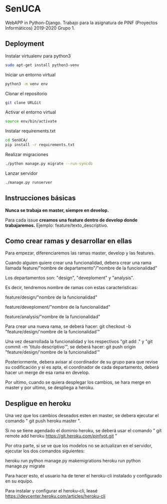 # SenUCA
WebAPP in Python-Django. Trabajo para la asignatura de PINF (Proyectos Informáticos) 2019-2020 Grupo 1.

## Deployment

Instalar virtualenv para python3
```bash
sudo apt-get install python3-venv
```

Iniciar un entorno virtual
```bash
python3 -m venv env
```

Clonar el repositorio
```bash
git clone URLGit
```

Activar el entorno virtual
```bash
source env/bin/activate
```

Instalar requirements.txt
```bash
cd SenUCA/
pip install -r requirements.txt
```

Realizar migraciones
```bash
./python manage.py migrate --run-syncdb
```

Lanzar servidor
```bash
./manage.py runserver
```

## Instrucciones básicas

**Nunca se trabaja en master, siempre en develop.**

Para cada issue **creamos una feature dentro de develop donde trabajaremos.** Ejemplo: feature/texto_descriptivo.

## Como crear ramas y desarrollar en ellas

Para empezar, diferenciaremos las ramas master, develop y las features.

Cuando alguien quiere crear una funcionalidad, debera crear una rama llamada feature/"nombre de departamento"/"nombre de la funcionalidad"

Los departamentos son: "design", "deveploment" y "analysis".

Es decir, tendremos nombre de ramas con estas caracteristicas:

feature/design/"nombre de la funcionalidad"

feature/deveploment/"nombre de la funcionalidad"

feature/analysis/"nombre de la funcionalidad"

Para crear una nueva rama, se deberá hacer:
git checkout -b "feature/design/'nombre de la funcionalidad'"

Una vez desarrollada la funcionalidad y los respectivos "git add ." y
"git commit -m 'titulo descriptivo'", se deberá hacer:
git push origin "feature/design/'nombre de la funcionalidad'"

Posteriormente, debera avisar al coordinador de su grupo para que revise su codificación y si es apta, el coordinador
de cada departamento, deberá hacer un merge de esa rama en develop.

Por ultimo, cuando se quiera desplegar los cambios, se hara merge en master y por ultimo, se despliega a heroku.

## Despligue en heroku

Una vez que los cambios deseados esten en master, se debera ejecutar el comando 
" git push heroku master ".

Si no se tiene agendado el dominio heroku, se deberá usar el comando 
" git remote add heroku https://git.heroku.com/pinfvot.git "

Por otra parte, si se ve que los modelos no se actualizan en el servidor,
ejecutar los dos comandos siguientes:

heroku run python manage.py makemigrations
heroku run python manage.py migrate

Para hacer esto, el usuario ha de tener el heroku-cli instalado y configurado
en su equipo.

Para instalar y configurar el heroku-cli, leasé https://devcenter.heroku.com/articles/heroku-cli